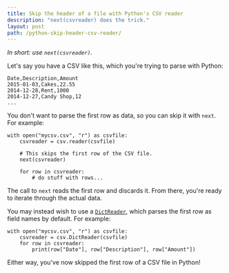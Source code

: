 ```yaml
---
title: Skip the header of a file with Python's CSV reader
description: "next(csvreader) does the trick."
layout: post
path: /python-skip-header-csv-reader/
---
```


_In short: use `next(csvreader)`._

Let's say you have a CSV like this, which you're trying to parse with Python:

```
Date,Description,Amount
2015-01-03,Cakes,22.55
2014-12-28,Rent,1000
2014-12-27,Candy Shop,12
...
```

You don't want to parse the first row as data, so you can skip it with `next`. For example:

```
with open("mycsv.csv", "r") as csvfile:
    csvreader = csv.reader(csvfile)

    # This skips the first row of the CSV file.
    next(csvreader)

    for row in csvreader:
        # do stuff with rows...
```

The call to `next` reads the first row and discards it. From there, you're ready to iterate through the actual data.

You may instead wish to use a [`DictReader`][DictReader], which parses the first row as field names by default. For example:

```
with open("mycsv.csv", "r") as csvfile:
    csvreader = csv.DictReader(csvfile)
    for row in csvreader:
        print(row["Date"], row["Description"], row["Amount"])
```

Either way, you've now skipped the first row of a CSV file in Python!

[DictReader]: https://docs.python.org/3/library/csv.html#csv.DictReader
